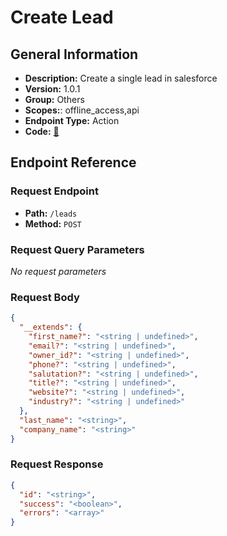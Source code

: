# Create Lead

## General Information

- **Description:** Create a single lead in salesforce
- **Version:** 1.0.1
- **Group:** Others
- **Scopes:**: offline_access,api
- **Endpoint Type:** Action
- **Code:** [🔗](https://github.com/NangoHQ/integration-templates/tree/main/integrations/salesforce-sandbox/actions/create-lead.ts)

## Endpoint Reference

### Request Endpoint

- **Path:** `/leads`
- **Method:** `POST`

### Request Query Parameters

_No request parameters_

### Request Body

```json
{
  "__extends": {
    "first_name?": "<string | undefined>",
    "email?": "<string | undefined>",
    "owner_id?": "<string | undefined>",
    "phone?": "<string | undefined>",
    "salutation?": "<string | undefined>",
    "title?": "<string | undefined>",
    "website?": "<string | undefined>",
    "industry?": "<string | undefined>"
  },
  "last_name": "<string>",
  "company_name": "<string>"
}
```

### Request Response

```json
{
  "id": "<string>",
  "success": "<boolean>",
  "errors": "<array>"
}
```
